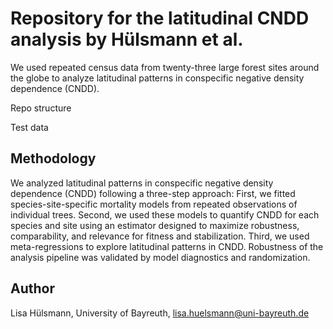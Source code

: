 # Repository for the latitudinal CNDD analysis by Hülsmann et al.

We used repeated census data from twenty-three large forest sites around the globe to analyze latitudinal patterns in conspecific negative density dependence (CNDD).

Repo structure

Test data


## Methodology

We analyzed latitudinal patterns in conspecific negative density dependence (CNDD) following a three-step approach: First, we fitted species-site-specific mortality models from repeated observations of individual trees. Second, we used these models to quantify CNDD for each species and site using an estimator designed to maximize robustness, comparability, and relevance for fitness and stabilization. Third, we used meta-regressions to explore latitudinal patterns in CNDD. Robustness of the analysis pipeline was validated by model diagnostics and randomization. 

## Author

Lisa Hülsmann, University of Bayreuth, lisa.huelsmann@uni-bayreuth.de
